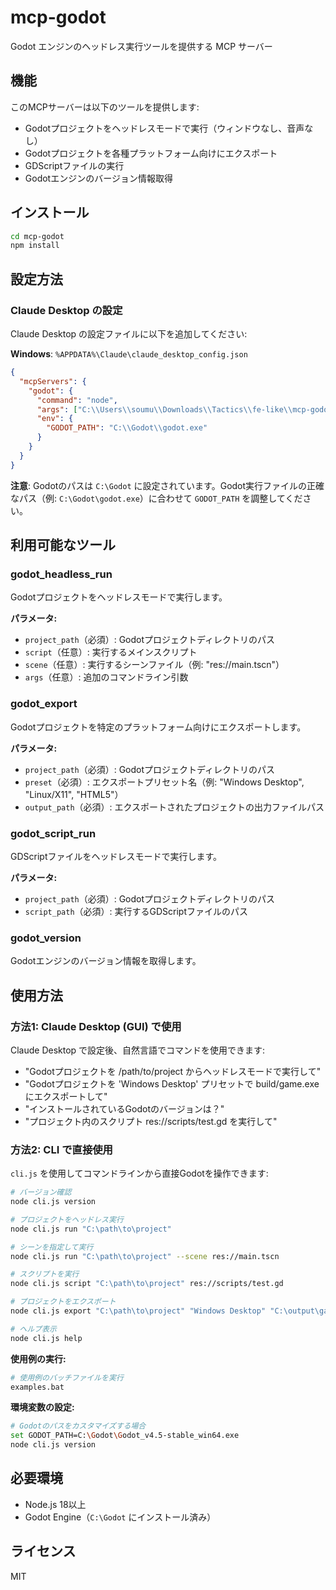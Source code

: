 # mcp-godot

Godot エンジンのヘッドレス実行ツールを提供する MCP サーバー

## 機能

このMCPサーバーは以下のツールを提供します:
- Godotプロジェクトをヘッドレスモードで実行（ウィンドウなし、音声なし）
- Godotプロジェクトを各種プラットフォーム向けにエクスポート
- GDScriptファイルの実行
- Godotエンジンのバージョン情報取得

## インストール

```bash
cd mcp-godot
npm install
```

## 設定方法

### Claude Desktop の設定

Claude Desktop の設定ファイルに以下を追加してください:

**Windows**: `%APPDATA%\Claude\claude_desktop_config.json`

```json
{
  "mcpServers": {
    "godot": {
      "command": "node",
      "args": ["C:\\Users\\soumu\\Downloads\\Tactics\\fe-like\\mcp-godot\\index.js"],
      "env": {
        "GODOT_PATH": "C:\\Godot\\godot.exe"
      }
    }
  }
}
```

**注意**: Godotのパスは `C:\Godot` に設定されています。Godot実行ファイルの正確なパス（例: `C:\Godot\godot.exe`）に合わせて `GODOT_PATH` を調整してください。

## 利用可能なツール

### godot_headless_run
Godotプロジェクトをヘッドレスモードで実行します。

**パラメータ:**
- `project_path`（必須）: Godotプロジェクトディレクトリのパス
- `script`（任意）: 実行するメインスクリプト
- `scene`（任意）: 実行するシーンファイル（例: "res://main.tscn"）
- `args`（任意）: 追加のコマンドライン引数

### godot_export
Godotプロジェクトを特定のプラットフォーム向けにエクスポートします。

**パラメータ:**
- `project_path`（必須）: Godotプロジェクトディレクトリのパス
- `preset`（必須）: エクスポートプリセット名（例: "Windows Desktop", "Linux/X11", "HTML5"）
- `output_path`（必須）: エクスポートされたプロジェクトの出力ファイルパス

### godot_script_run
GDScriptファイルをヘッドレスモードで実行します。

**パラメータ:**
- `project_path`（必須）: Godotプロジェクトディレクトリのパス
- `script_path`（必須）: 実行するGDScriptファイルのパス

### godot_version
Godotエンジンのバージョン情報を取得します。

## 使用方法

### 方法1: Claude Desktop (GUI) で使用

Claude Desktop で設定後、自然言語でコマンドを使用できます:

- "Godotプロジェクトを /path/to/project からヘッドレスモードで実行して"
- "Godotプロジェクトを 'Windows Desktop' プリセットで build/game.exe にエクスポートして"
- "インストールされているGodotのバージョンは？"
- "プロジェクト内のスクリプト res://scripts/test.gd を実行して"

### 方法2: CLI で直接使用

`cli.js` を使用してコマンドラインから直接Godotを操作できます:

```bash
# バージョン確認
node cli.js version

# プロジェクトをヘッドレス実行
node cli.js run "C:\path\to\project"

# シーンを指定して実行
node cli.js run "C:\path\to\project" --scene res://main.tscn

# スクリプトを実行
node cli.js script "C:\path\to\project" res://scripts/test.gd

# プロジェクトをエクスポート
node cli.js export "C:\path\to\project" "Windows Desktop" "C:\output\game.exe"

# ヘルプ表示
node cli.js help
```

**使用例の実行:**
```bash
# 使用例のバッチファイルを実行
examples.bat
```

**環境変数の設定:**
```bash
# Godotのパスをカスタマイズする場合
set GODOT_PATH=C:\Godot\Godot_v4.5-stable_win64.exe
node cli.js version
```

## 必要環境

- Node.js 18以上
- Godot Engine（`C:\Godot` にインストール済み）

## ライセンス

MIT
